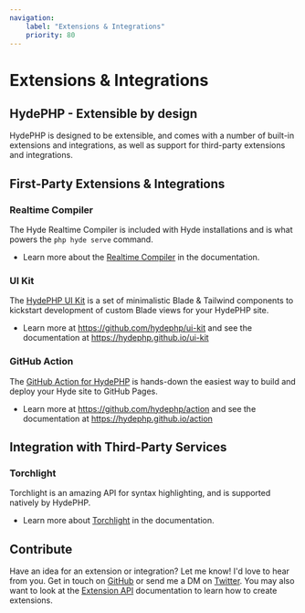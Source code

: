 ```yaml
---
navigation:
    label: "Extensions & Integrations"
    priority: 80
---
```


# Extensions & Integrations

## HydePHP - Extensible by design

HydePHP is designed to be extensible, and comes with a number of built-in extensions and integrations,
as well as support for third-party extensions and integrations.


## First-Party Extensions & Integrations

### Realtime Compiler

The Hyde Realtime Compiler is included with Hyde installations and is what powers the `php hyde serve` command.
- Learn more about the [Realtime Compiler](realtime-compiler) in the documentation.

### UI Kit

The [HydePHP UI Kit](https://github.com/hydephp/ui-kit) is a set of minimalistic Blade & Tailwind components to kickstart development of custom Blade views for your HydePHP site.
- Learn more at https://github.com/hydephp/ui-kit and see the documentation at https://hydephp.github.io/ui-kit

### GitHub Action

The [GitHub Action for HydePHP](https://github.com/hydephp/action) is hands-down the easiest way to build and deploy your Hyde site to GitHub Pages.
- Learn more at https://github.com/hydephp/action and see the documentation at https://hydephp.github.io/action


## Integration with Third-Party Services

### Torchlight

Torchlight is an amazing API for syntax highlighting, and is supported natively by HydePHP.
- Learn more about [Torchlight](third-party-integrations#torchlight) in the documentation.


## Contribute

Have an idea for an extension or integration? Let me know! I'd love to hear from you. Get in touch on
[GitHub](https://github.com/hydephp/hyde) or send me a DM on [Twitter](https://twitter.com/CodeWithCaen).
You may also want to look at the [Extension API](extensions-api) documentation to learn how to create extensions.
